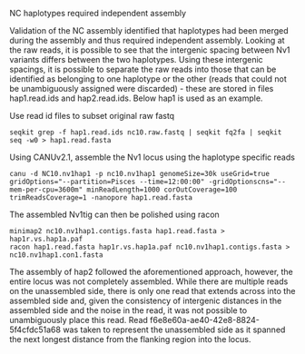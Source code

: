 NC haplotypes required independent assembly

Validation of the NC assembly identified that haplotypes had been merged during the assembly and thus required independent assembly. Looking at the raw reads, it is possible to see that the intergenic spacing between Nv1 variants differs between the two haplotypes. Using these intergenic spacings, it is possible to separate the raw reads into those that can be identified as belonging to one haplotype or the other (reads that could not be unambiguously assigned were discarded) - these are stored in files hap1.read.ids and hap2.read.ids. Below hap1 is used as an example.

Use read id files to subset original raw fastq

```
seqkit grep -f hap1.read.ids nc10.raw.fastq | seqkit fq2fa | seqkit seq -w0 > hap1.read.fasta
```

Using CANUv2.1, assemble the Nv1 locus using the haplotype specific reads

```
canu -d NC10.nv1hap1 -p nc10.nv1hap1 genomeSize=30k useGrid=true gridOptions="--partition=Pisces --time=12:00:00" -gridOptionscns="--mem-per-cpu=3600m" minReadLength=1000 corOutCoverage=100 trimReadsCoverage=1 -nanopore hap1.read.fasta
```

The assembled Nv1tig can then be polished using racon

```
minimap2 nc10.nv1hap1.contigs.fasta hap1.read.fasta > hap1r.vs.hap1a.paf
racon hap1.read.fasta hap1r.vs.hap1a.paf nc10.nv1hap1.contigs.fasta > nc10.nv1hap1.con1.fasta

```

The assembly of hap2 followed the aforementioned approach, however, the entire locus was not completely assembled. While there are multiple reads on the unassembled side, there is only one read that extends across into the assembled side and, given the consistency of intergenic distances in the assembled side and the noise in the read, it was not possible to unambiguously place this read. Read f6e8e60a-ae40-42e8-8824-5f4cfdc51a68 was taken to represent the unassembled side as it spanned the next longest distance from the flanking region into the locus.


